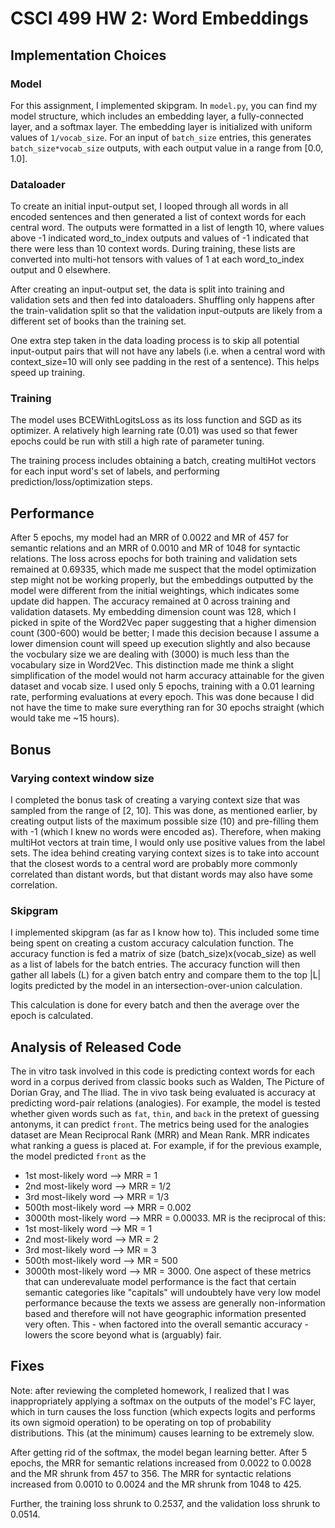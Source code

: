 # CSCI 499 HW 2: Word Embeddings

## Implementation Choices

### Model

For this assignment, I implemented skipgram. In `model.py`, you can find my model structure, which includes an embedding layer, a fully-connected layer, and a softmax layer. The embedding layer is initialized with uniform values of `1/vocab_size`. For an input of `batch_size` entries, this generates `batch_size*vocab_size` outputs, with each output value in a range from [0.0, 1.0].

### Dataloader

To create an initial input-output set, I looped through all words in all encoded sentences and then generated a list of context words for each central word. The outputs were formatted in a list of length 10, where values above -1 indicated word_to_index outputs and values of -1 indicated that there were less than 10 context words. During training, these lists are converted into multi-hot tensors with values of 1 at each word_to_index output and 0 elsewhere.

After creating an input-output set, the data is split into training and validation sets and then fed into dataloaders. Shuffling only happens after the train-validation split so that the validation input-outputs are likely from a different set of books than the training set.

One extra step taken in the data loading process is to skip all potential input-output pairs that will not have any labels (i.e. when a central word with context_size=10 will only see padding in the rest of a sentence). This helps speed up training.

### Training

The model uses BCEWithLogitsLoss as its loss function and SGD as its optimizer. A relatively high learning rate (0.01) was used so that fewer epochs could be run with still a high rate of parameter tuning.

The training process includes obtaining a batch, creating multiHot vectors for each input word's set of labels, and performing prediction/loss/optimization steps.

## Performance

After 5 epochs, my model had an MRR of 0.0022 and MR of 457 for semantic relations and an MRR of 0.0010 and MR of 1048 for syntactic relations.
The loss across epochs for both training and validation sets remained at 0.69335, which made me suspect that the model optimization step might not be working properly, but the embeddings outputted by the model were different from the initial weightings, which indicates some update did happen. The accuracy remained at 0 across training and validation datasets.
My embedding dimension count was 128, which I picked in spite of the Word2Vec paper suggesting that a higher dimension count (300-600) would be better; I made this decision because I assume a lower dimension count will speed up execution slightly and also because the vocbulary size we are dealing with (3000) is much less than the vocabulary size in Word2Vec. This distinction made me think a slight simplification of the model would not harm accuracy attainable for the given dataset and vocab size.
I used only 5 epochs, training with a 0.01 learning rate, performing evaluations at every epoch. This was done because I did not have the time to make sure everything ran for 30 epochs straight (which would take me ~15 hours).

## Bonus

### Varying context window size

I completed the bonus task of creating a varying context size that was sampled from the range of [2, 10]. This was done, as mentioned earlier, by creating output lists of the maximum possible size (10) and pre-filling them with -1 (which I knew no words were encoded as). Therefore, when making multiHot vectors at train time, I would only use positive values from the label sets. The idea behind creating varying context sizes is to take into account that the closest words to a central word are probably more commonly correlated than distant words, but that distant words may also have some correlation.

### Skipgram

I implemented skipgram (as far as I know how to). This included some time being spent on creating a custom accuracy calculation function. The accuracy function is fed a matrix of size (batch_size)x(vocab_size) as well as a list of labels for the batch entries. The accuracy function will then gather all labels (L) for a given batch entry and compare them to the top |L| logits predicted by the model in an intersection-over-union calculation.

This calculation is done for every batch and then the average over the epoch is calculated.

## Analysis of Released Code

The in vitro task involved in this code is predicting context words for each word in a corpus derived from classic books such as Walden, The Picture of Dorian Gray, and The Iliad. The in vivo task being evaluated is accuracy at predicting word-pair relations (analogies). For example, the model is tested whether given words such as `fat`, `thin`, and `back` in the pretext of guessing antonyms, it can predict `front`. The metrics being used for the analogies dataset are Mean Reciprocal Rank (MRR) and Mean Rank. MRR indicates what ranking a guess is placed at. For example, if for the previous example, the model predicted `front` as the

- 1st most-likely word --> MRR = 1
- 2nd most-likely word --> MRR = 1/2
- 3rd most-likely word --> MRR = 1/3
- 500th most-likely word --> MRR = 0.002
- 3000th most-likely word --> MRR = 0.00033.
  MR is the reciprocal of this:
- 1st most-likely word --> MR = 1
- 2nd most-likely word --> MR = 2
- 3rd most-likely word --> MR = 3
- 500th most-likely word --> MR = 500
- 3000th most-likely word --> MR = 3000.
  One aspect of these metrics that can underevaluate model performance is the fact that certain semantic categories like
  "capitals" will undoubtely have very low model performance because the texts we assess are generally non-information
  based and therefore will not have geographic information presented very often. This - when factored into the overall
  semantic accuracy - lowers the score beyond what is (arguably) fair.

## Fixes

Note: after reviewing the completed homework, I realized that I was inappropriately applying a softmax on the outputs of the
model's FC layer, which in turn causes the loss function (which expects logits and performs its own sigmoid operation) to
be operating on top of probability distributions. This (at the minimum) causes learning to be extremely slow.

After getting rid of the softmax, the model began learning better. After 5 epochs, the MRR for semantic relations increased
from 0.0022 to 0.0028 and the MR shrunk from 457 to 356. The MRR for syntactic relations increased from 0.0010 to 0.0024 and
the MR shrunk from 1048 to 425.

Further, the training loss shrunk to 0.2537, and the validation loss shrunk to 0.0514.
